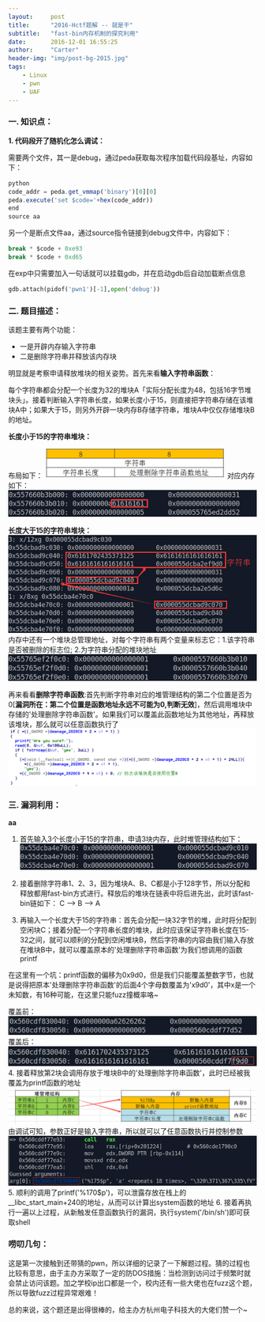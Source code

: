 ```yaml
---
layout:     post
title:      "2016-Hctf题解 -- 就是干"
subtitle:   "fast-bin内存机制的探究利用"
date:       2016-12-01 16:55:25
author:     "Carter"
header-img: "img/post-bg-2015.jpg"
tags:
    - Linux
    - pwn
    - UAF
---
```




### 一. 知识点：
**1. 代码段开了随机化怎么调试：**

需要两个文件，其一是debug，通过peda获取每次程序加载代码段基址，内容如下：

```javascript
python
code_addr = peda.get_vmmap('binary')[0][0]
peda.execute('set $code='+hex(code_addr))
end
source aa
```

另一个是断点文件aa，通过source指令链接到debug文件中，内容如下：

```python
break * $code + 0xe93
break * $code + 0xd65
```

在exp中只需要加入一句话就可以挂载gdb，并在启动gdb后自动加载断点信息

```python
gdb.attach(pidof('pwn1')[-1],open('debug'))
```

### 二. 题目描述：
该题主要有两个功能：

 - 一是开辟内存输入字符串
 - 二是删除字符串并释放该内存块

明显就是考察申请释放堆块的相关姿势。首先来看**输入字符串函数**：

每个字符串都会分配一个长度为32的堆块A「实际分配长度为48，包括16字节堆块头」。接着判断输入字符串长度，如果长度小于15，则直接把字符串存储在该堆块A中；如果大于15，则另外开辟一块内存B存储字符串，堆块A中仅仅存储堆块B的地址。

**长度小于15的字符串堆块：**

布局如下：
![图片](https://raw.githubusercontent.com/carterMgj/blog_img/master/2016-12-01-Hctf-jiushigan/10.png)
对应内存如下：
![图片](https://raw.githubusercontent.com/carterMgj/blog_img/master/2016-12-01-Hctf-jiushigan/1.png)

**长度大于15的字符串堆块：**
![图片](https://raw.githubusercontent.com/carterMgj/blog_img/master/2016-12-01-Hctf-jiushigan/2.png)
内存中还有一个堆块总管理地址，对每个字符串有两个变量来标志它：1.该字符串是否被删除的标志位; 2.为字符串分配的堆块地址
![图片](https://raw.githubusercontent.com/carterMgj/blog_img/master/2016-12-01-Hctf-jiushigan/3.png)

再来看看**删除字符串函数**:首先判断字符串对应的堆管理结构的第二个位置是否为0[**漏洞所在：第二个位置是函数地址永远不可能为0,判断无效**]，然后调用堆块中存储的'处理删除字符串函数'。如果我们可以覆盖此函数地址为其他地址，再释放该堆块，那么就可以任意函数执行了
![图片](https://raw.githubusercontent.com/carterMgj/blog_img/master/2016-12-01-Hctf-jiushigan/4.png)



### 三. 漏洞利用：
**aa**
1. 首先输入3个长度小于15的字符串，申请3块内存，此时堆管理结构如下：
![图片](https://raw.githubusercontent.com/carterMgj/blog_img/master/2016-12-01-Hctf-jiushigan/5.png)
2. 接着删除字符串1、2、3，因为堆块A、B、C都是小于128字节，所以分配和释放都用fast-bin方式进行。释放后的堆块在链表中将后进先出，此时该fast-bin链如下：
C --> B --> A 

3. 再输入一个长度大于15的字符串：首先会分配一块32字节的堆，此时将分配到空闲块C；接着分配一个字符串长度的堆块，此时应该保证字符串长度在15-32之间，就可以顺利的分配到空闲堆块B，然后字符串的内容由我们输入存放在堆块B中，就可以覆盖原本的'处理删除字符串函数'为我们想调用的函数printf

在这里有一个坑：printf函数的偏移为0x9d0，但是我们只能覆盖整数字节，也就是说得把原本'处理删除字符串函数'的后面4个字母数覆盖为'x9d0'，其中x是一个未知数，有16种可能，在这里只能fuzz撞概率咯~

覆盖前：
![图片](https://raw.githubusercontent.com/carterMgj/blog_img/master/2016-12-01-Hctf-jiushigan/6.png)
覆盖后：
![图片](https://raw.githubusercontent.com/carterMgj/blog_img/master/2016-12-01-Hctf-jiushigan/7.png)
4. 接着释放第2块会调用存放于堆块B中的'处理删除字符串函数'，此时已经被我覆盖为printf函数的地址
![图片](https://raw.githubusercontent.com/carterMgj/blog_img/master/2016-12-01-Hctf-jiushigan/8.png)
由调试可知，参数正好是输入字符串，所以就可以了任意函数执行并控制参数
![图片](https://raw.githubusercontent.com/carterMgj/blog_img/master/2016-12-01-Hctf-jiushigan/9.png)
5. 顺利的调用了printf('%170$p')，可以泄露存放在栈上的__libc_start_main+240的地址，从而可以计算出system函数的地址
6. 接着再执行一遍以上过程，从新触发任意函数执行的漏洞，执行system('/bin/sh')即可获取shell

### 唠叨几句：
这是第一次接触到还带猜的pwn，所以详细的记录了一下解题过程。猜的过程也比较有意思，由于主办方采取了一定的防DOS措施：当检测到访问过于频繁时就会禁止访问该题。加之学校ip出口都是一个，校内还有一些大佬也在fuzz这个题，所以导致fuzz过程异常艰难！

总的来说，这个题还是出得很棒的，给主办方杭州电子科技大的大佬们赞一个~